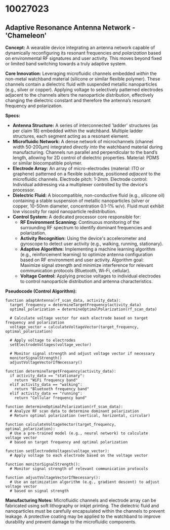 # 10027023

## Adaptive Resonance Antenna Network - 'Chameleon'

**Concept:** A wearable device integrating an antenna network capable of dynamically reconfiguring its resonant frequencies *and polarization* based on environmental RF signatures and user activity. This moves beyond fixed or limited band switching towards a truly adaptive system.

**Core Innovation:**  Leveraging microfluidic channels embedded *within* the non-metal watchband material (silicone or similar flexible polymer). These channels contain a dielectric fluid with suspended metallic nanoparticles (e.g., silver or copper).  Applying voltage to selectively patterned electrodes adjacent to the channels alters the nanoparticle distribution, effectively changing the dielectric constant and therefore the antenna’s resonant frequency and polarization.

**Specs:**

*   **Antenna Structure:**  A series of interconnected 'ladder' structures (as per claim 18) embedded within the watchband. Multiple ladder structures, each segment acting as a resonant element.
*   **Microfluidic Network:** A dense network of microchannels (channel width 50-200µm) integrated *directly into* the watchband material during manufacturing. Channels run parallel and perpendicular to the band’s length, allowing for 2D control of dielectric properties.  Material: PDMS or similar biocompatible polymer.
*   **Electrode Array:**  An array of micro-electrodes (material: ITO or graphene) patterned on a flexible substrate, positioned *adjacent* to the microfluidic channels.  Electrode pitch: 1-2mm.  Electrode control:  Individual addressing via a multiplexer controlled by the device's processor.
*   **Dielectric Fluid:**  A biocompatible, non-conductive fluid (e.g., silicone oil) containing a stable suspension of metallic nanoparticles (silver or copper, 10-50nm diameter, concentration 0.1-1% w/v).  Fluid must exhibit low viscosity for rapid nanoparticle redistribution.
*   **Control System:** A dedicated processor core responsible for:
    *   **RF Environment Scanning:** Continuous monitoring of the surrounding RF spectrum to identify dominant frequencies and polarization.
    *   **Activity Recognition:**  Using the device's accelerometer and gyroscope to detect user activity (e.g., walking, running, stationary).
    *   **Adaptive Algorithm:** Implementing a machine learning algorithm (e.g., reinforcement learning) to optimize antenna configuration based on RF environment and user activity.  Algorithm goal: Maximize signal strength and minimize interference for relevant communication protocols (Bluetooth, Wi-Fi, cellular).
    *   **Voltage Control:** Applying precise voltages to individual electrodes to control nanoparticle distribution and antenna characteristics.

**Pseudocode (Control Algorithm):**

```
function adaptAntenna(rf_scan_data, activity_data):
  target_frequency = determineTargetFrequency(activity_data)
  optimal_polarization = determineOptimalPolarization(rf_scan_data)

  # Calculate voltage vector for each electrode based on target frequency and polarization
  voltage_vector = calculateVoltageVector(target_frequency, optimal_polarization)

  # Apply voltage to electrodes
  setElectrodeVoltages(voltage_vector)

  # Monitor signal strength and adjust voltage vector if necessary
  monitorSignalStrength()
  adjustVoltageVectorIfNecessary()

function determineTargetFrequency(activity_data):
  if activity_data == "stationary":
    return "WiFi frequency band"
  elif activity_data == "walking":
    return "Bluetooth frequency band"
  elif activity_data == "running":
    return "Cellular frequency band"

function determineOptimalPolarization(rf_scan_data):
  # Analyze RF scan data to determine dominant polarization
  # Return optimal polarization (vertical, horizontal, circular)

function calculateVoltageVector(target_frequency, optimal_polarization):
  # Use a pre-trained model (e.g., neural network) to calculate voltage vector
  # based on target frequency and optimal polarization

function setElectrodeVoltages(voltage_vector):
  # Apply voltage to each electrode based on the voltage vector

function monitorSignalStrength():
  # Monitor signal strength of relevant communication protocols

function adjustVoltageVectorIfNecessary():
  # Use an optimization algorithm (e.g., gradient descent) to adjust voltage vector
  # based on signal strength
```

**Manufacturing Notes:**  Microfluidic channels and electrode array can be fabricated using soft lithography or inkjet printing.  The dielectric fluid and nanoparticles must be carefully encapsulated within the channels to prevent leakage.  A protective coating may be applied to the watchband to improve durability and prevent damage to the microfluidic components.